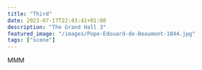 ```yaml
---
title: "Third"
date: 2023-07-17T22:43:41+01:00
description: "The Grand Hall 3"
featured_image: "/images/Pope-Edouard-de-Beaumont-1844.jpg"
tags: ["scene"]
---
```

MMM